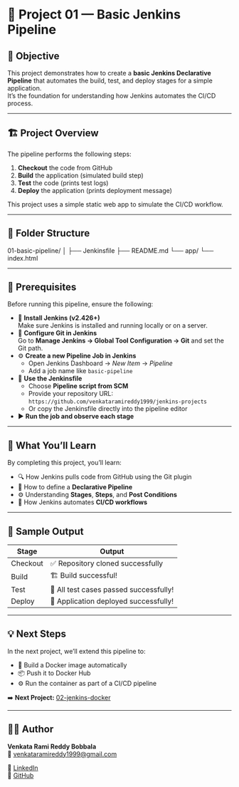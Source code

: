 # 🧩 Project 01 — Basic Jenkins Pipeline

## 🎯 Objective
This project demonstrates how to create a **basic Jenkins Declarative Pipeline** that automates the build, test, and deploy stages for a simple application.  
It’s the foundation for understanding how Jenkins automates the CI/CD process.

---

## 🏗️ Project Overview

The pipeline performs the following steps:

1. **Checkout** the code from GitHub  
2. **Build** the application (simulated build step)  
3. **Test** the code (prints test logs)  
4. **Deploy** the application (prints deployment message)

This project uses a simple static web app to simulate the CI/CD workflow.

---

## 📁 Folder Structure

01-basic-pipeline/
│
├── Jenkinsfile
├── README.md
└── app/
└── index.html

---

## 🧰 Prerequisites

Before running this pipeline, ensure the following:

- 🧱 **Install Jenkins (v2.426+)**  
  Make sure Jenkins is installed and running locally or on a server.
- 🔗 **Configure Git in Jenkins**  
  Go to **Manage Jenkins → Global Tool Configuration → Git** and set the Git path.
- ⚙️ **Create a new Pipeline Job in Jenkins**
  - Open Jenkins Dashboard → *New Item* → *Pipeline*
  - Add a job name like `basic-pipeline`
- 📜 **Use the Jenkinsfile**
  - Choose **Pipeline script from SCM**
  - Provide your repository URL:  
    `https://github.com/venkataramireddy1999/jenkins-projects`
  - Or copy the Jenkinsfile directly into the pipeline editor
- ▶️ **Run the job and observe each stage**

---

## 🧠 What You’ll Learn

By completing this project, you’ll learn:

- 🔍 How Jenkins pulls code from GitHub using the Git plugin  
- 🧩 How to define a **Declarative Pipeline**
- ⚙️ Understanding **Stages**, **Steps**, and **Post Conditions**
- 🚀 How Jenkins automates **CI/CD workflows**

---

## 📸 Sample Output

| Stage     | Output                                |
|------------|----------------------------------------|
| Checkout   | ✅ Repository cloned successfully      |
| Build      | 🏗️ Build successful!                   |
| Test       | 🧪 All test cases passed successfully!  |
| Deploy     | 🚀 Application deployed successfully!   |

---

## 💡 Next Steps

In the next project, we’ll extend this pipeline to:

- 🐳 Build a Docker image automatically  
- 📦 Push it to Docker Hub  
- ⚙️ Run the container as part of a CI/CD pipeline  

➡️ **Next Project:** [02-jenkins-docker](../02-jenkins-docker/)

---

## 👨‍💻 Author

**Venkata Rami Reddy Bobbala**  
📧 [venkataramireddy1999@gmail.com](mailto:venkataramireddy1999@gmail.com)

🔗 [LinkedIn](https://www.linkedin.com/in/venkataramireddy-bobbala/)  
🐙 [GitHub](https://github.com/venkataramireddy1999)



